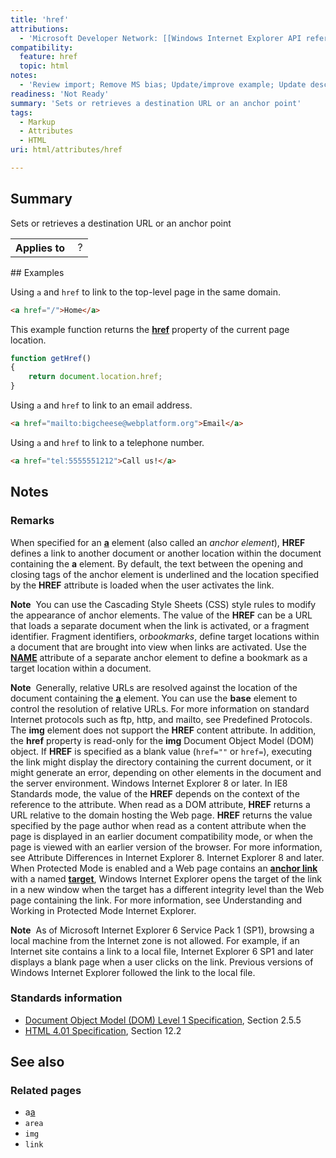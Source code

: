 ```yaml
---
title: 'href'
attributions:
  - 'Microsoft Developer Network: [[Windows Internet Explorer API reference](http://msdn.microsoft.com/en-us/library/ie/hh828809%28v=vs.85%29.aspx) Article]'
compatibility:
  feature: href
  topic: html
notes:
  - 'Review import; Remove MS bias; Update/improve example; Update descriptions; Fix lists & compatibility info'
readiness: 'Not Ready'
summary: 'Sets or retrieves a destination URL or an anchor point'
tags:
  - Markup
  - Attributes
  - HTML
uri: html/attributes/href

---
```

## Summary

Sets or retrieves a destination URL or an anchor point

<table class="wikitable">
<tr>
<th>
Applies to

</th>
<td>
 ?

</td>
</tr>
</table>
## Examples

Using `a` and `href` to link to the top-level page in the same domain.

``` html
<a href="/">Home</a>
```

This example function returns the [**href**](/css/cssom/properties/href) property of the current page location.

``` js
function getHref()
{
    return document.location.href;
}
```

Using `a` and `href` to link to an email address.

``` html
<a href="mailto:bigcheese@webplatform.org">Email</a>
```

Using `a` and `href` to link to a telephone number.

``` html
<a href="tel:5555551212">Call us!</a>
```

## Notes

### Remarks

When specified for an [**a**](/html/elements/a) element (also called an *anchor element*), **HREF** defines a link to another document or another location within the document containing the **a** element. By default, the text between the opening and closing tags of the anchor element is underlined and the location specified by the **HREF** attribute is loaded when the user activates the link.

**Note**  You can use the Cascading Style Sheets (CSS) style rules to modify the appearance of anchor elements. The value of the **HREF** can be a URL that loads a separate document when the link is activated, or a fragment identifier. Fragment identifiers, or*bookmarks*, define target locations within a document that are brought into view when links are activated. Use the [**NAME**](/html/attributes/name_(frames)) attribute of a separate anchor element to define a bookmark as a target location within a document.

**Note**  Generally, relative URLs are resolved against the location of the document containing the [**a**](/html/elements/a) element. You can use the **base** element to control the resolution of relative URLs. For more information on standard Internet protocols such as ftp, http, and mailto, see Predefined Protocols. The **img** element does not support the **HREF** content attribute. In addition, the **href** property is read-only for the **img** Document Object Model (DOM) object. If **HREF** is specified as a blank value (`href=""` or `href=`), executing the link might display the directory containing the current document, or it might generate an error, depending on other elements in the document and the server environment. Windows Internet Explorer 8 or later. In IE8 Standards mode, the value of the **HREF** depends on the context of the reference to the attribute. When read as a DOM attribute, **HREF** returns a URL relative to the domain hosting the Web page. **HREF** returns the value specified by the page author when read as a content attribute when the page is displayed in an earlier document compatibility mode, or when the page is viewed with an earlier version of the browser. For more information, see Attribute Differences in Internet Explorer 8. Internet Explorer 8 and later. When Protected Mode is enabled and a Web page contains an [**anchor link**](/html/elements/a) with a named [**target**](/html/attributes/target), Windows Internet Explorer opens the target of the link in a new window when the target has a different integrity level than the Web page containing the link. For more information, see Understanding and Working in Protected Mode Internet Explorer.

**Note**  As of Microsoft Internet Explorer 6 Service Pack 1 (SP1), browsing a local machine from the Internet zone is not allowed. For example, if an Internet site contains a link to a local file, Internet Explorer 6 SP1 and later displays a blank page when a user clicks on the link. Previous versions of Windows Internet Explorer followed the link to the local file.

### Standards information

-   [Document Object Model (DOM) Level 1 Specification](http://go.microsoft.com/fwlink/p/?linkid=161725), Section 2.5.5
-   [HTML 4.01 Specification](http://go.microsoft.com/fwlink/p/?linkid=25320), Section 12.2

## See also

### Related pages

-   a[a](/html/elements/a)
-   `area`
-   `img`
-   `link`
